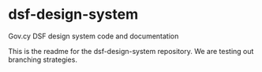 # dsf-design-system
Gov.cy DSF design system code and documentation

This is the readme for the dsf-design-system repository. We are testing out branching strategies.
